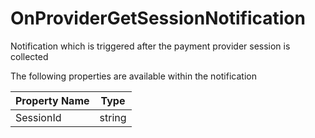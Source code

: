 # OnProviderGetSessionNotification

Notification which is triggered after the payment provider session is collected

The following properties are available within the notification

| Property Name | Type   |
| ------------- | ------ |
| SessionId     | string |
